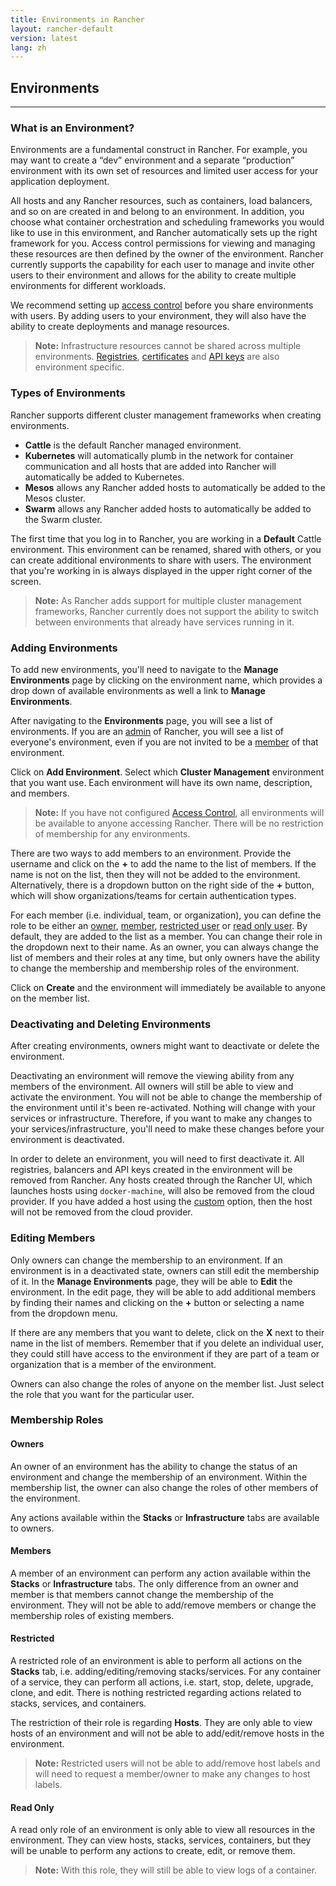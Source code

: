 ```yaml
---
title: Environments in Rancher
layout: rancher-default
version: latest
lang: zh
---
```


## Environments
---

### What is an Environment?

Environments are a fundamental construct in Rancher. For example, you may want to create a “dev” environment and a separate “production” environment with its own set of resources and limited user access for your application deployment. 

All hosts and any Rancher resources, such as containers, load balancers, and so on are created in and belong to an environment. In addition, you choose what container orchestration and scheduling frameworks you would like to use in this environment, and Rancher automatically sets up the right framework for you. Access control permissions for viewing and managing these resources are then defined by the owner of the environment. Rancher currently supports the capability for each user to manage and invite other users to their environment and allows for the ability to create multiple environments for different workloads. 

We recommend setting up [access control]({{site.baseurl}}/rancher/{{page.version}}/{{page.lang}}/configuration/access-control/) before you share environments with users. By adding users to your environment, they will also have the ability to create deployments and manage resources. 

> **Note:** Infrastructure resources cannot be shared across multiple environments. [Registries]({{site.baseurl}}/rancher/{{page.version}}/{{page.lang}}/environments/registries/), [certificates]({{site.baseurl}}/rancher/{{page.version}}/{{page.lang}}/environments/certificates/) and [API keys]({{site.baseurl}}/rancher/{{page.version}}/{{page.lang}}/api/api-keys/) are also environment specific.  

### Types of Environments 

Rancher supports different cluster management frameworks when creating environments. 

* **Cattle** is the default Rancher managed environment. 
* **Kubernetes** will automatically plumb in the network for container communication and all hosts that are added into Rancher will automatically be added to Kubernetes.
* **Mesos** allows any Rancher added hosts to automatically be added to the Mesos cluster. 
* **Swarm** allows any Rancher added hosts to automatically be added to the Swarm cluster.

The first time that you log in to Rancher, you are working in a **Default** Cattle environment. This environment can be renamed, shared with others, or you can create additional environments to share with users. The environment that you're working in is always displayed in the upper right corner of the screen.

> **Note:** As Rancher adds support for multiple cluster management frameworks, Rancher currently does not support the ability to switch between environments that already have services running in it. 

### Adding Environments

To add new environments, you'll need to navigate to the **Manage Environments** page by clicking on the environment name, which provides a drop down of available environments as well a link to **Manage Environments**.

After navigating to the **Environments** page, you will see a list of environments. If you are an [admin]({{site.baseurl}}/rancher/{{page.version}}/{{page.lang}}/configuration/accounts/#admin) of Rancher, you will see a list of everyone's environment, even if you are not invited to be a [member]({{site.baseurl}}/rancher/{{page.version}}/{{page.lang}}/environments/#membership-roles) of that environment. 

Click on **Add Environment**. Select which **Cluster Management** environment that you want use. Each environment will have its own name, description, and members. 

> **Note:** If you have not configured [Access Control]({{site.baseurl}}/rancher/{{page.version}}/{{page.lang}}/configuration/access-control/), all environments will be available to anyone accessing Rancher. There will be no restriction of membership for any environments.

There are two ways to add members to an environment. Provide the username and click on the **+** to add the name to the list of members. If the name is not on the list, then they will not be added to the environment. Alternatively, there is a dropdown button on the right side of the **+** button, which will show organizations/teams for certain authentication types. 

For each member (i.e. individual, team, or organization), you can define the role to be either an [owner]({{site.baseurl}}/rancher/{{page.version}}/{{page.lang}}/environments/#owners), [member]({{site.baseurl}}/rancher/{{page.version}}/{{page.lang}}/environments/#members), [restricted user]({{site.baseurl}}/rancher/{{page.version}}/{{page.lang}}/environments/#restricted) or [read only user]({{site.baseurl}}/rancher/{{page.version}}/{{page.lang}}/environments/#read-only). By default, they are added to the list as a member. You can change their role in the dropdown next to their name. As an owner, you can always change the list of members and their roles at any time, but only owners have the ability to change the membership and membership roles of the environment.

Click on **Create** and the environment will immediately be available to anyone on the member list.

### Deactivating and Deleting Environments

After creating environments, owners might want to deactivate or delete the environment. 

Deactivating an environment will remove the viewing ability from any members of the environment. All owners will still be able to view and activate the environment. You will not be able to change the membership of the environment until it's been re-activated. Nothing will change with your services or infrastructure. Therefore, if you want to make any changes to your services/infrastructure, you'll need to make these changes before your environment is deactivated.

In order to delete an environment, you will need to first deactivate it. All registries, balancers and API keys created in the environment will be removed from Rancher. Any hosts created through the Rancher UI, which launches hosts using `docker-machine`, will also be removed from the cloud provider. If you have added a host using the [custom]({{site.baseurl}}/rancher/{{page.version}}/{{page.lang}}/hosts/custom/) option, then the host will not be removed from the cloud provider.

### Editing Members

Only owners can change the membership to an environment. If an environment is in a deactivated state, owners can still edit the membership of it. In the **Manage Environments** page, they will be able to **Edit** the environment. In the edit page, they will be able to add additional members by finding their names and clicking on the **+** button or selecting a name from the dropdown menu. 

If there are any members that you want to delete, click on the **X** next to their name in the list of members. Remember that if you delete an individual user, they could still have access to the environment if they are part of a team or organization that is a member of the environment.  

Owners can also change the roles of anyone on the member list. Just select the role that you want for the particular user.

### Membership Roles 

#### Owners

An owner of an environment has the ability to change the status of an environment and change the membership of an environment. Within the membership list, the owner can also change the roles of other members of the environment. 

Any actions available within the **Stacks** or **Infrastructure** tabs are available to owners. 

#### Members

A member of an environment can perform any action available within the **Stacks** or **Infrastructure** tabs. The only difference from an owner and member is that members cannot change the membership of the environment. They will not be able to add/remove members or change the membership roles of existing members. 

#### Restricted

A restricted role of an environment is able to perform all actions on the **Stacks** tab, i.e. adding/editing/removing stacks/services. For any container of a service, they can perform all actions, i.e. start, stop, delete, upgrade, clone, and edit. There is nothing restricted regarding actions related to stacks, services, and containers. 

The restriction of their role is regarding **Hosts**. They are only able to view hosts of an environment and will not be able to add/edit/remove hosts in the environment.

> **Note:** Restricted users will not be able to add/remove host labels and will need to request a member/owner to make any changes to host labels. 

#### Read Only 

A read only role of an environment is only able to view all resources in the environment. They can view hosts, stacks, services, containers, but they will be unable to perform any actions to create, edit, or remove them. 

> **Note:** With this role, they will still be able to view logs of a container.




